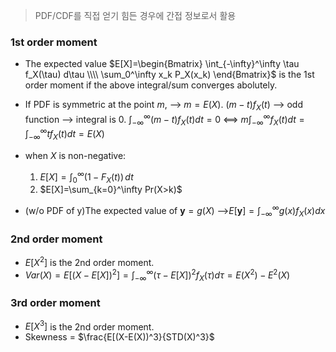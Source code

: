 > PDF/CDF를 직접 얻기 힘든 경우에 간접 정보로서 활용
### 1st order moment
- The expected value $E[X]=\begin{Bmatrix} \int_{-\infty}^\infty \tau f_X(\tau) d\tau \\\\ \sum_0^\infty x_k P_X(x_k) \end{Bmatrix}$   is the 1st order moment if the above integral/sum converges abolutely. 

- If PDF is symmetric at the point $m$, --> $m=E(X)$.
    $(m-t)f_X(t)$ --> odd function --> integral is $0$.
    $\int_{-\infty}^\infty (m-t)f_X(t) dt=0$
    <==> $m \int_{-\infty}^\infty f_X(t) dt = \int_{-\infty}^\infty tf_X(t) dt = E(X)$

- when $X$ is non-negative:
  1. $E[X] = \int_0^\infty (1-F_X(t))\, dt$  
  2. $E[X]=\sum_{k=0}^\infty Pr(X>k)$ 

- (w/o PDF of y)The expected value of $\mathbf{y}=g(X)$ -->$E[\mathbf{y}]=\int_{-\infty}^\infty g(x)f_X(x) dx$

### 2nd order moment
- $E[X^2]$ is the 2nd order moment.
- $Var(X)=E[(X-E[X])^2]=\int_{-\infty}^\infty (\tau-E[X])^2f_X(\tau) d\tau = E(X^2)-E^2(X)$ 

### 3rd order moment
- $E[X^3]$ is the 2nd order moment.
- Skewness = $\frac{E[(X-E(X))^3}{STD(X)^3}$

